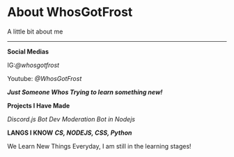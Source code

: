 # About WhosGotFrost
 A little bit about me

 --------------------------
**Social Medias**

IG:*@whosgotfrost*

Youtube: *@WhosGotFrost*

 ***Just Someone Whos Trying to learn something new!***

 **Projects I Have Made**

*Discord.js Bot Dev*
*Moderation Bot in Nodejs*

**LANGS I KNOW**
***CS, NODEJS, CSS, Python***

We Learn New Things Everyday, I am still in the learning stages!
